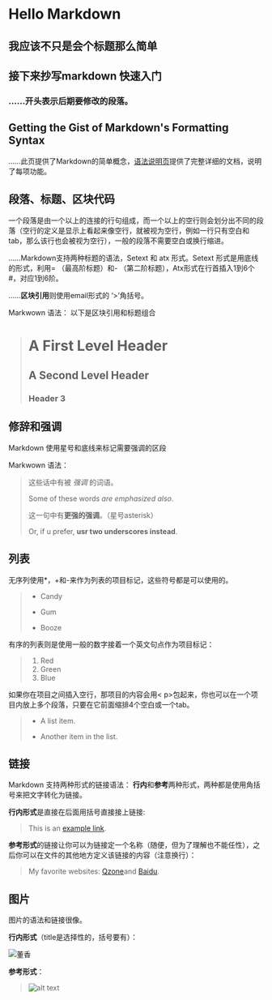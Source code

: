 # Hello Markdown
## 我应该不只是会个标题那么简单
## 接下来抄写markdown 快速入门
### ……开头表示后期要修改的段落。
## Getting the Gist of Markdown's Formatting Syntax
……此页提供了Markdown的简单概念，[语法说明页](https://www.appinn.com/markdown/index.html "markdowm syntax")提供了完整详细的文档，说明了每项功能。

## 段落、标题、区块代码
一个段落是由一个以上的连接的行句组成，而一个以上的空行则会划分出不同的段落（空行的定义是显示上看起来像空行，就被视为空行，例如一行只有空白和tab，那么该行也会被视为空行），一般的段落不需要空白或换行缩进。

……Markdown支持两种标题的语法，Setext 和 atx 形式。Setext 形式是用底线的形式，利用= （最高阶标题）和- （第二阶标题），Atx形式在行首插入1到6个#，对应1到6阶。

……**区块引用**则使用email形式的 ‘>’角括号。

Markwown 语法：
以下是区块引用和标题组合
> A First Level Header
> =
> A Second Level Header
> -
> ### Header 3
## 修辞和强调
Markdown 使用星号和底线来标记需要强调的区段

Markwown 语法：
> 这些话中有被 *强调* 的词语。
> 
> Some of these words _are emphasized also_.
>
> 这一句中有**更强的强调**。（星号asterisk）
>
>Or, if u prefer, __usr two underscores instead__.
## 列表
无序列使用*，+和-来作为列表的项目标记，这些符号都是可以使用的。
>* Candy
>+ Gum
>- Booze

有序的列表则是使用一般的数字接着一个英文句点作为项目标记：
>1. Red
>2. Green
>3. Blue

如果你在项目之间插入空行，那项目的内容会用< p>包起来，你也可以在一个项目内放上多个段落，只要在它前面缩排4个空白或一个tab。
>* A list item.
><p With multiple paragraphs.>
>
>* Another item in the list.

## 链接
Markdown 支持两种形式的链接语法： **行内**和**参考**两种形式，两种都是使用角括号来把文字转化为链接。

**行内形式**是直接在后面用括号直接接上链接:
> This is an [example link](http://baidu.com "baidu").

**参考形式**的链接让你可以为链接定一个名称（随便，但为了理解也不能任性），之后你可以在文件的其他地方定义该链接的内容（注意换行）：
>My favorite  websites: [Qzone][qzone]and [Baidu][2]. 
>
>[qzone]: https://user.qzone.qq.com/1179855517/ "qq空间"
>[2]:www.baidu.com "baidu"

## 图片
图片的语法和链接很像。

**行内形式**（title是选择性的，括号要有）：

 ![董香](C:\Users\wssysh\Pictures\Screenshots\董香.png "董香")

**参考形式**：

>![alt text][id]
>
>[id]: C:\Users\wssysh\Pictures\lovewallpaper\test68 "Title"
